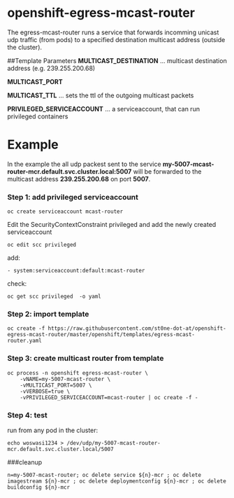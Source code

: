 # openshift-egress-mcast-router
The egress-mcast-router runs a service that forwards incomming unicast udp traffic (from pods) to a specified destination multicast address (outside the cluster).

##Template Parameters
**MULTICAST_DESTINATION** ... multicast destination address (e.g. 239.255.200.68)

**MULTICAST_PORT**

**MULTICAST_TTL** ... sets the ttl of the outgoing multicast packets

**PRIVILEGED_SERVICEACCOUNT** ... a serviceaccount, that can run privileged containers





# Example
In the example the all udp packest sent to the service **my-5007-mcast-router-mcr.default.svc.cluster.local:5007** will be forwarded to the multicast address **239.255.200.68** on port **5007**.
### Step 1: add privileged serviceaccount

    oc create serviceaccount mcast-router

Edit the SecurityContextConstraint privileged and add the newly created serviceaccount

    oc edit scc privileged 

add:

    - system:serviceaccount:default:mcast-router

check:

    oc get scc privileged  -o yaml

### Step 2: import template

    oc create -f https://raw.githubusercontent.com/st0ne-dot-at/openshift-egress-mcast-router/master/openshift/templates/egress-mcast-router.yaml

### Step 3: create multicast router from template

    oc process -n openshift egress-mcast-router \
        -vNAME=my-5007-mcast-router \
        -vMULTICAST_PORT=5007 \
        -vVERBOSE=true \
        -vPRIVILEGED_SERVICEACCOUNT=mcast-router | oc create -f -

### Step 4: test
run from any pod in the cluster:

    echo woswasi1234 > /dev/udp/my-5007-mcast-router-mcr.default.svc.cluster.local/5007

###cleanup

    n=my-5007-mcast-router; oc delete service ${n}-mcr ; oc delete imagestream ${n}-mcr ; oc delete deploymentconfig ${n}-mcr ; oc delete buildconfig ${n}-mcr
